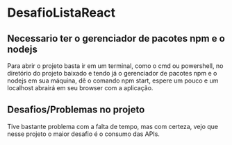# DesafioListaReact

## Necessario ter o gerenciador de pacotes npm e o nodejs

Para abrir o projeto basta ir em um terminal, como o cmd ou powershell, no diretório do projeto baixado e tendo já o gerenciador de pacotes npm e o nodejs em sua máquina, dê o comando npm start, espere um pouco e um localhost abrairá em seu browser com a aplicação.

## Desafios/Problemas no projeto

Tive bastante problema com a falta de tempo, mas com certeza, vejo que nesse projeto o maior desafio é o consumo das APIs.
